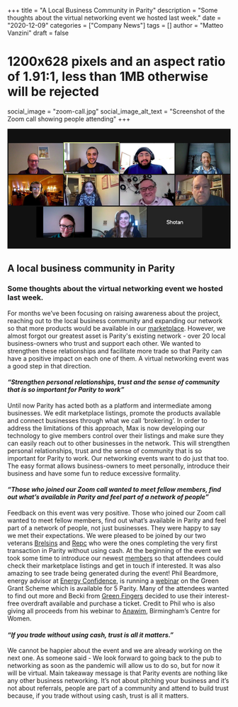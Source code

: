 +++
title = "A Local Business Community in Parity"
description = "Some thoughts about the virtual networking event we hosted last week."
date = "2020-12-09"
categories = ["Company News"]
tags = []
author = "Matteo Vanzini"
draft = false
# 1200x628 pixels and an aspect ratio of 1.91:1, less than 1MB otherwise will be rejected
social_image = "zoom-call.jpg"
social_image_alt_text = "Screenshot of the Zoom call showing people attending"
+++

![Screenshot](zoom-call.jpg)

## A local business community in Parity

### Some thoughts about the virtual networking event we hosted last week.

For months we’ve been focusing on raising awareness about the project, reaching out to the local business community and expanding our network so that more products would be available in our [marketplace](https://parity.uk/marketplace/). However, we almost forgot our greatest asset is Parity's existing network - over 20 local business-owners who trust and support each other. We wanted to strengthen these relationships and facilitate more trade so that Parity can have a positive impact on each one of them. A virtual networking event was a good step in that direction.

#### _“Strengthen personal relationships, trust and the sense of community that is so important for Parity to work”_

Until now Parity has acted both as a platform and intermediate among businesses. We edit marketplace listings, promote the products available and connect businesses through what we call ‘brokering’. In order to address the limitations of this approach, Max is now developing our technology to give members control over their listings and make sure they can easily reach out to other businesses in the network. This will strengthen personal relationships, trust and the sense of community that is so important for Parity to work. Our networking events want to do just that too. The easy format allows business-owners to meet personally, introduce their business and have some fun to reduce excessive formality.

#### _“Those who joined our Zoom call wanted to meet fellow members, find out what’s available in Parity and feel part of a network of people”_

Feedback on this event was very positive. Those who joined our Zoom call wanted to meet fellow members, find out what’s available in Parity and feel part of a network of people, not just businesses. They were happy to say we met their expectations. We were pleased to be joined by our two veterans [Brelsins](https://parity.uk/directory/breslins) and [Repc](https://parity.uk/directory/repc/) who were the ones completing the very first transaction in Parity without using cash. At the beginning of the event we took some time to introduce our newest [members](https://parity.uk/directory/) so that attendees could check their marketplace listings and get in touch if interested. It was also amazing to see trade being generated during the event! Phil Beardmore, energy advisor at [Energy Confidence](https://parity.uk/directory/energy-confidence/), is running a [webinar](https://energyconfidence.co.uk/webinar/) on the Green Grant Scheme which is available for 5 Parity. Many of the attendees wanted to find out more and Becki from [Green Fingers](https://parity.uk/directory/greenfingers/) decided to use their interest-free overdraft available and purchase a ticket. Credit to Phil who is also giving all proceeds from his webinar to [Anawim](https://anawim.co.uk/), Birmingham’s Centre for Women.

#### _“If you trade without using cash, trust is all it matters.”_

We cannot be happier about the event and we are already working on the next one. As someone said - We look forward to going back to the pub to networking as soon as the pandemic will allow us to do so, but for now it will be virtual. Main takeaway message is that Parity events are nothing like any other business networking. It’s not about pitching your business and it’s not about referrals, people are part of a community and attend to build trust because, if you trade without using cash, trust is all it matters.
